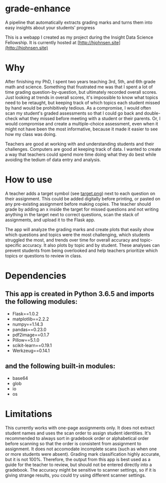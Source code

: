# grade-enhance
A pipeline that automatically extracts grading marks and turns them into easy insights about your students' progress

This is a webapp I created as my project during the Insight Data Science Fellowship. It is currently hosted at [http://hjohnsen.site](http://hjohnsen.site)

# Why
After finishing my PhD, I spent two years teaching 3rd, 5th, and 6th grade math and science. Something that frustrated me was that I spent a lot of time grading question-by-question, but ultimately recorded overall scores. Just looking at trends in overall scores, it's impossible to know what topics need to be retaught, but keeping track of which topics each student missed by hand would be prohibitively tedious. As a compromise, I would often scan my student's graded assessments so that I could go back and double-check what they missed before meeting with a student or their parents. Or, I would compromise and create a multiple-choice assessment, even when it might not have been the most informative, because it made it easier to see how my class was doing.

Teachers are good at working with and understanding students and their challenges. Computers are good at keeping track of data. I wanted to create a way that teachers could spend more time doing what they do best while avoiding the tedium of data entry and analysis.

# How to use
A teacher adds a target symbol (see [target.png](grade-enhance/target.png)) next to each question on their assignment. This could be added digitally before printing, or pasted on any pre-existing assignment before making copies. The teacher should grade by adding an x inside the target for missed questions and not writing anything in the target next to correct questions, scan the stack of assignments, and upload it to the Flask app. 

The app will analyze the grading marks and create plots that easily show which questions and topics were the most challenging, which students struggled the most, and trends over time for overall accuracy and topic-specific accuracy. It also plots by topic and by student. These analyses can prevent students from being overlooked and help teachers prioritize which topics or questions to review in class.

# Dependencies
## This app is created in Python 3.6.5 and imports the following modules:
* Flask==1.0.2
* matplotlib==2.2.2
* numpy==1.14.3
* pandas==0.23.0
* pdf2image==0.1.7
* Pillow==5.1.0
* scikit-learn==0.19.1
* Werkzeug==0.14.1

## and the following built-in modules:
* base64
* glob
* io
* os

# Limitations
This currently works with one-page assignments only. It does not extract student names and uses the scan order to assign student identities. It's recommended to always sort in gradebook order or alphabetical order before scanning so that the order is consistent from assignment to assignment. It does not accomodate incomplete scans (such as when one or more students were absent).
Grading mark classification highly accurate, but it is not 100%. Therefore, the output from this app is best used as a guide for the teacher to review, but should not be entered directly into a gradebook. The accuracy might be sensitive to scanner settings, so if it is giving strange results, you could try using different scanner settings.
